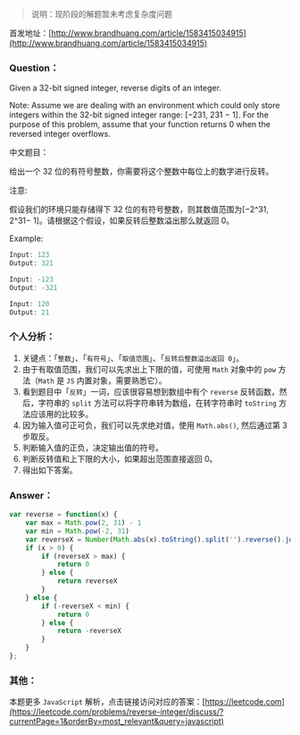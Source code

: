 
> 说明：现阶段的解题暂未考虑复杂度问题

首发地址：[http://www.brandhuang.com/article/1583415034915](http://www.brandhuang.com/article/1583415034915)

### Question：

Given a 32-bit signed integer, reverse digits of an integer.

Note:
Assume we are dealing with an environment which could only store integers within the 32-bit signed integer range: [−231,  231 − 1]. For the purpose of this problem, assume that your function returns 0 when the reversed integer overflows.

中文题目：

给出一个 32 位的有符号整数，你需要将这个整数中每位上的数字进行反转。

注意:

假设我们的环境只能存储得下 32 位的有符号整数，则其数值范围为[−2^31, 2^31− 1]。请根据这个假设，如果反转后整数溢出那么就返回 0。

Example:

```javascript
Input: 123
Output: 321

Input: -123
Output: -321

Input: 120
Output: 21

```

### 个人分析：

1. 关键点：「`整数`」、「`有符号`」、「`取值范围`」、「`反转后整数溢出返回 0`」。
2. 由于有取值范围，我们可以先求出上下限的值，可使用 `Math` 对象中的 `pow` 方法（`Math` 是 `JS` 内置对象，需要熟悉它）。
3. 看到题目中「`反转`」一词，应该很容易想到数组中有个 `reverse` 反转函数，然后，字符串的 `split` 方法可以将字符串转为数组，在转字符串时 `toString` 方法应该用的比较多。
4. 因为输入值可正可负，我们可以先求绝对值，使用 `Math.abs()`, 然后通过第 3 步取反。
5. 判断输入值的正负，决定输出值的符号。
6. 判断反转值和上下限的大小，如果超出范围直接返回 0。
7. 得出如下答案。

### Answer：

```js
var reverse = function(x) {
    var max = Math.pow(2, 31) - 1
    var min = Math.pow(-2, 31)
    var reverseX = Number(Math.abs(x).toString().split('').reverse().join(''))
    if (x > 0) {
        if (reverseX > max) {
            return 0
        } else {
            return reverseX
        }
    } else {
        if (-reverseX < min) {
            return 0
        } else {
            return -reverseX
        }
    }
};

```



### 其他：

本题更多 `JavaScript` 解析，点击链接访问对应的答案：[https://leetcode.com](https://leetcode.com/problems/reverse-integer/discuss/?currentPage=1&orderBy=most_relevant&query=javascript)


